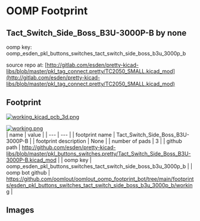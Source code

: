 # OOMP Footprint  
## Tact_Switch_Side_Boss_B3U-3000P-B  by none  
  
oomp key: oomp_esden_pkl_buttons_switches_tact_switch_side_boss_b3u_3000p_b  
  
source repo at: [http://gitlab.com/esden/pretty-kicad-libs/blob/master/pkl_tag_connect.pretty/TC2050_SMALL.kicad_mod](http://gitlab.com/esden/pretty-kicad-libs/blob/master/pkl_tag_connect.pretty/TC2050_SMALL.kicad_mod)  
## Footprint  
  
[![working_kicad_pcb_3d.png](working_kicad_pcb_3d_600.png)](working_kicad_pcb_3d.png)  
  
[![working.png](working_600.png)](working.png)  
| name | value | 
| --- | --- | 
| footprint name | Tact_Switch_Side_Boss_B3U-3000P-B | 
| footprint description | None | 
| number of pads | 3 | 
| github path | http://github.com/esden/pretty-kicad-libs/blob/master/pkl_buttons_switches.pretty/Tact_Switch_Side_Boss_B3U-3000P-B.kicad_mod | 
| oomp key | oomp_esden_pkl_buttons_switches_tact_switch_side_boss_b3u_3000p_b | 
| oomp bot github | https://github.com/oomlout/oomlout_oomp_footprint_bot/tree/main/footprints/esden_pkl_buttons_switches_tact_switch_side_boss_b3u_3000p_b/working | 
## Images  
